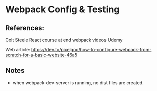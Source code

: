 # Webpack Config & Testing

## References:

Colt Steele React course at end webpack videos Udemy

Web article:
https://dev.to/pixelgoo/how-to-configure-webpack-from-scratch-for-a-basic-website-46a5

## Notes

- when webpack-dev-server is running, no dist files are created.
